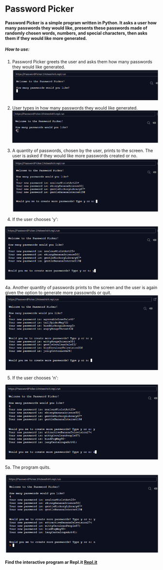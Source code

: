 # Password Picker

#### Password Picker is a simple program written in Python. It asks a user how many passwords they would like, presents these passwords made of randomly chosen words, numbers, and special characters, then asks them if they would like more generated.


##### How to use:

1. Password Picker greets the user and asks them how many passwords they would like generated.
![Repl.it screenshot1](/images/ppImg1.png)

2. User types in how many passwords they would like generated.
![Repl.it screenshot2](/images/ppImg2.png)

3. A quantity of passwords, chosen by the user, prints to the screen. The user is asked if they would like more passwords created or no.
![Repl.it screenshot3](/images/ppImg3.png)

4. If the user chooses 'y':

![Repl.it screenshot4](/images/ppImg4.png)

  4a. Another quantity of passwords prints to the screen and the user is again given the option to generate more passowrds or quit.
  ![Repl.it screenshot7](/images/ppImg7.png)
  
5. If the user chooses 'n':

![Repl.it screenshot5](/images/ppImg5.png)
  
  5a. The program quits.
  
  ![Repl.it screenshot](/images/ppImg6.png)
  
#### Find the interactive program ar Repl.it [Repl.it](https://repl.it/@19Steesh69/PasswordPicker#main.py)



